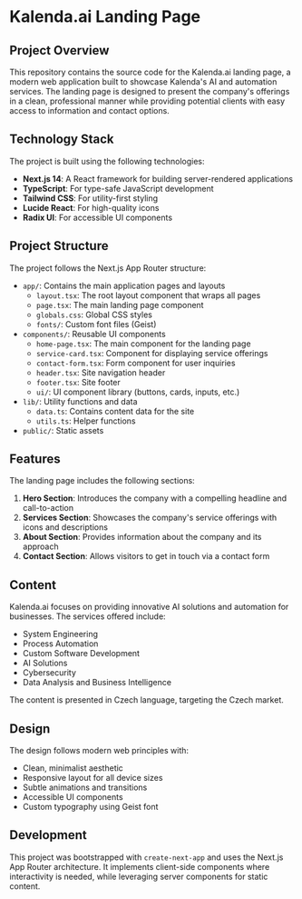 # Kalenda.ai Landing Page

## Project Overview

This repository contains the source code for the Kalenda.ai landing page, a modern web application built to showcase Kalenda's AI and automation services. The landing page is designed to present the company's offerings in a clean, professional manner while providing potential clients with easy access to information and contact options.

## Technology Stack

The project is built using the following technologies:

- **Next.js 14**: A React framework for building server-rendered applications
- **TypeScript**: For type-safe JavaScript development
- **Tailwind CSS**: For utility-first styling
- **Lucide React**: For high-quality icons
- **Radix UI**: For accessible UI components

## Project Structure

The project follows the Next.js App Router structure:

- `app/`: Contains the main application pages and layouts
  - `layout.tsx`: The root layout component that wraps all pages
  - `page.tsx`: The main landing page component
  - `globals.css`: Global CSS styles
  - `fonts/`: Custom font files (Geist)
- `components/`: Reusable UI components
  - `home-page.tsx`: The main component for the landing page
  - `service-card.tsx`: Component for displaying service offerings
  - `contact-form.tsx`: Form component for user inquiries
  - `header.tsx`: Site navigation header
  - `footer.tsx`: Site footer
  - `ui/`: UI component library (buttons, cards, inputs, etc.)
- `lib/`: Utility functions and data
  - `data.ts`: Contains content data for the site
  - `utils.ts`: Helper functions
- `public/`: Static assets

## Features

The landing page includes the following sections:

1. **Hero Section**: Introduces the company with a compelling headline and call-to-action
2. **Services Section**: Showcases the company's service offerings with icons and descriptions
3. **About Section**: Provides information about the company and its approach
4. **Contact Section**: Allows visitors to get in touch via a contact form

## Content

Kalenda.ai focuses on providing innovative AI solutions and automation for businesses. The services offered include:

- System Engineering
- Process Automation
- Custom Software Development
- AI Solutions
- Cybersecurity
- Data Analysis and Business Intelligence

The content is presented in Czech language, targeting the Czech market.

## Design

The design follows modern web principles with:

- Clean, minimalist aesthetic
- Responsive layout for all device sizes
- Subtle animations and transitions
- Accessible UI components
- Custom typography using Geist font

## Development

This project was bootstrapped with `create-next-app` and uses the Next.js App Router architecture. It implements client-side components where interactivity is needed, while leveraging server components for static content.
